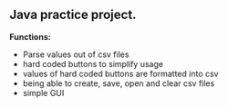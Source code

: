 Java practice project.
---

**Functions:**

  - Parse values out of csv files
  - hard coded buttons to simplify usage
  - values of hard coded buttons are formatted into csv
  - being able to create, save, open and clear csv files
  - simple GUI
